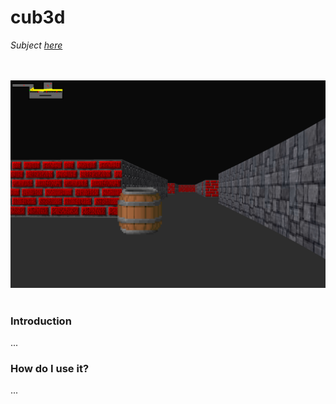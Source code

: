 # cub3d
_Subject [here](../subjects/cub3d.subject.pdf)_

<p align="center"> 
  <br><br>
<img  width="800" src="../assets/screenshot.png">
  <br><br>
</p>


### Introduction
...

### How do I use it?
...

